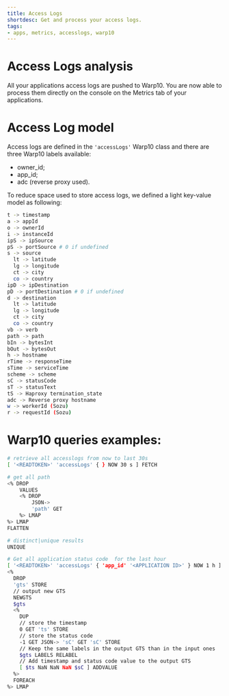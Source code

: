 ```yaml
---
title: Access Logs
shortdesc: Get and process your access logs.
tags:
- apps, metrics, accesslogs, warp10
---
```


# Access Logs analysis

All your applications access logs are pushed to Warp10. You are now able to process them directly on the console on the Metrics tab of your applications.

# Access Log model

Access logs are defined in the `'accessLogs'` Warp10 class and there are three Warp10 labels available:

* owner_id;
* app_id;
* adc (reverse proxy used).

To reduce space used to store access logs, we defined a light key-value model as following:

```bash
t -> timestamp
a -> appId
o -> ownerId
i -> instanceId
ipS -> ipSource
pS -> portSource # 0 if undefined
s -> source
  lt -> latitude
  lg -> longitude
  ct -> city
  co -> country
ipD -> ipDestination
pD -> portDestination # 0 if undefined
d -> destination
  lt -> latitude
  lg -> longitude
  ct -> city
  co -> country
vb -> verb
path -> path
bIn -> bytesInt
bOut -> bytesOut
h -> hostname
rTime -> responseTime
sTime -> serviceTime
scheme -> scheme
sC -> statusCode
sT -> statusText
tS -> Haproxy termination_state
adc -> Reverse proxy hostname
w -> workerId (Sozu)
r -> requestId (Sozu)
```

# Warp10 queries examples:

```bash
# retrieve all accesslogs from now to last 30s
[ '<READTOKEN>' 'accessLogs' { } NOW 30 s ] FETCH

# get all path
<% DROP
    VALUES
    <% DROP
        JSON->
        'path' GET
    %> LMAP
%> LMAP
FLATTEN

# distinct|unique results
UNIQUE
```

```bash
# Get all application status code  for the last hour
[ '<READTOKEN>' 'accessLogs' { 'app_id' '<APPLICATION ID>' } NOW 1 h ] FETCH
<%
  DROP
  'gts' STORE
  // output new GTS
  NEWGTS
  $gts 
  <%
    DUP
    // store the timestamp
    0 GET 'ts' STORE
    // store the status code
    -1 GET JSON-> 'sC' GET 'sC' STORE
    // Keep the same labels in the output GTS than in the input ones
    $gts LABELS RELABEL
    // Add timestamp and status code value to the output GTS
    [ $ts NaN NaN NaN $sC ] ADDVALUE
  %>
  FOREACH
%> LMAP
```

